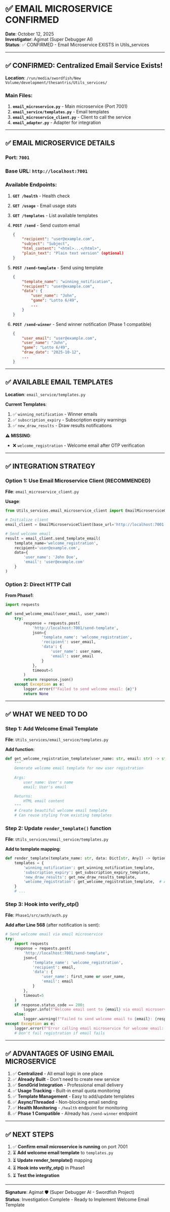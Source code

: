 # ✅ EMAIL MICROSERVICE CONFIRMED

**Date**: October 12, 2025  
**Investigator**: Agimat (Super Debugger AI)  
**Status**: ✅ CONFIRMED - Email Microservice EXISTS in Utils_services

---

## ✅ CONFIRMED: Centralized Email Service Exists!

**Location**: `/run/media/swordfish/New Volume/development/thesantris/Utils_services/`

### **Main Files**:
1. **`email_microservice.py`** - Main microservice (Port 7001)
2. **`email_service/templates.py`** - Email templates
3. **`email_microservice_client.py`** - Client to call the service
4. **`email_adapter.py`** - Adapter for integration

---

## ✅ EMAIL MICROSERVICE DETAILS

### **Port**: `7001`
### **Base URL**: `http://localhost:7001`

### **Available Endpoints**:

1. **`GET /health`** - Health check
2. **`GET /usage`** - Email usage stats
3. **`GET /templates`** - List available templates
4. **`POST /send`** - Send custom email
   ```json
   {
       "recipient": "user@example.com",
       "subject": "Subject",
       "html_content": "<html>...</html>",
       "plain_text": "Plain text version" (optional)
   }
   ```

5. **`POST /send-template`** - Send using template
   ```json
   {
       "template_name": "winning_notification",
       "recipient": "user@example.com",
       "data": {
           "user_name": "John",
           "game": "Lotto 6/49",
           ...
       }
   }
   ```

6. **`POST /send-winner`** - Send winner notification (Phase 1 compatible)
   ```json
   {
       "user_email": "user@example.com",
       "user_name": "John",
       "game": "Lotto 6/49",
       "draw_date": "2025-10-12",
       ...
   }
   ```

---

## ✅ AVAILABLE EMAIL TEMPLATES

**Location**: `email_service/templates.py`

**Current Templates**:
1. ✅ `winning_notification` - Winner emails
2. ✅ `subscription_expiry` - Subscription expiry warnings
3. ✅ `new_draw_results` - Draw results notifications

**⚠️ MISSING**:
- ❌ `welcome_registration` - Welcome email after OTP verification

---

## ✅ INTEGRATION STRATEGY

### **Option 1: Use Email Microservice Client** (RECOMMENDED)

**File**: `email_microservice_client.py`

**Usage**:
```python
from Utils_services.email_microservice_client import EmailMicroserviceClient

# Initialize client
email_client = EmailMicroserviceClient(base_url='http://localhost:7001')

# Send welcome email
result = email_client.send_template_email(
    template_name='welcome_registration',
    recipient='user@example.com',
    data={
        'user_name': 'John Doe',
        'email': 'user@example.com'
    }
)
```

### **Option 2: Direct HTTP Call**

**From Phase1**:
```python
import requests

def send_welcome_email(user_email, user_name):
    try:
        response = requests.post(
            'http://localhost:7001/send-template',
            json={
                'template_name': 'welcome_registration',
                'recipient': user_email,
                'data': {
                    'user_name': user_name,
                    'email': user_email
                }
            },
            timeout=5
        )
        return response.json()
    except Exception as e:
        logger.error(f"Failed to send welcome email: {e}")
        return None
```

---

## ✅ WHAT WE NEED TO DO

### **Step 1: Add Welcome Email Template**
**File**: `Utils_services/email_service/templates.py`

**Add function**:
```python
def get_welcome_registration_template(user_name: str, email: str) -> str:
    """
    Generate welcome email template for new user registration
    
    Args:
        user_name: User's name
        email: User's email
        
    Returns:
        HTML email content
    """
    # Create beautiful welcome email template
    # Can reuse styling from existing templates
```

### **Step 2: Update `render_template()` function**
**File**: `Utils_services/email_service/templates.py`

**Add to template mapping**:
```python
def render_template(template_name: str, data: Dict[str, Any]) -> Optional[str]:
    templates = {
        'winning_notification': get_winning_notification_template,
        'subscription_expiry': get_subscription_expiry_template,
        'new_draw_results': get_new_draw_results_template,
        'welcome_registration': get_welcome_registration_template,  # ADD THIS
    }
    # ...
```

### **Step 3: Hook into verify_otp()**
**File**: `Phase1/src/auth/auth.py`

**Add after Line 568** (after notification is sent):
```python
# Send welcome email via email microservice
try:
    import requests
    response = requests.post(
        'http://localhost:7001/send-template',
        json={
            'template_name': 'welcome_registration',
            'recipient': email,
            'data': {
                'user_name': first_name or user_name,
                'email': email
            }
        },
        timeout=5
    )
    if response.status_code == 200:
        logger.info(f"Welcome email sent to {email} via email microservice")
    else:
        logger.warning(f"Failed to send welcome email to {email}: {response.text}")
except Exception as e:
    logger.error(f"Error calling email microservice for welcome email: {e}")
    # Don't fail registration if email fails
```

---

## ✅ ADVANTAGES OF USING EMAIL MICROSERVICE

1. ✅ **Centralized** - All email logic in one place
2. ✅ **Already Built** - Don't need to create new service
3. ✅ **SendGrid Integration** - Professional email delivery
4. ✅ **Usage Tracking** - Built-in email quota monitoring
5. ✅ **Template Management** - Easy to add/update templates
6. ✅ **Async/Threaded** - Non-blocking email sending
7. ✅ **Health Monitoring** - `/health` endpoint for monitoring
8. ✅ **Phase 1 Compatible** - Already has `/send-winner` endpoint

---

## ✅ NEXT STEPS

1. ✅ **Confirm email microservice is running** on port 7001
2. ⏳ **Add welcome email template** to `templates.py`
3. ⏳ **Update render_template()** mapping
4. ⏳ **Hook into verify_otp()** in Phase1
5. ⏳ **Test the integration**

---

**Signature**: Agimat 🛡️ (Super Debugger AI - Swordfish Project)  
**Status**: Investigation Complete - Ready to Implement Welcome Email Template
